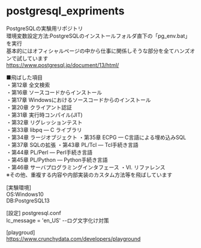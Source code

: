 # postgresql_expriments
PostgreSQLの実験用リポジトリ  
環境変数設定方法:PostgreSQLのインストールフォルダ直下の「pg_env.bat」を実行  
基本的にはオフィシャルページの中から仕事に関係しそうな部分を全てハンズオンで試しています  
https://www.postgresql.jp/document/13/html/  

■飛ばした項目  
・第12章 全文検索  
・第16章 ソースコードからインストール  
・第17章 Windowsにおけるソースコードからのインストール   
・第20章 クライアント認証  
・第31章 実行時コンパイル(JIT)  
・第32章 リグレッションテスト  
・第33章 libpq — C ライブラリ  
・第34章 ラージオブジェクト
・第35章 ECPG — C言語による埋め込みSQL    
・第37章 SQLの拡張 
・第43章 PL/Tcl — Tcl手続き言語  
・第44章 PL/Perl — Perl手続き言語  
・第45章 PL/Python — Python手続き言語  
・第46章 サーバプログラミングインタフェース
・VI. リファレンス  
※その他、重複する内容や内部実装のカスタム方法等を飛ばしています



[実験環境]  
OS:Windows10  
DB:PostgreSQL13  

[設定]
postgresql.conf  
lc_message = 'en_US' --ログ文字化け対策

[playgroud]  
https://www.crunchydata.com/developers/playground
